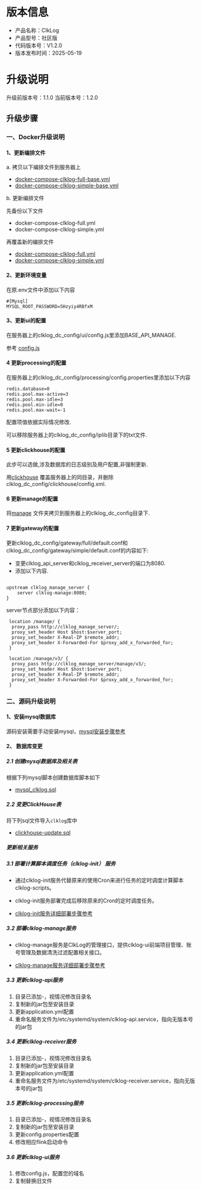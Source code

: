 # 版本信息

- 产品名称：ClkLog
- 产品型号：社区版
- 代码版本号：V1.2.0
- 版本发布时间：2025-05-19

# 升级说明

升级前版本号：1.1.0
当前版本号：1.2.0

## 升级步骤

### 一、Docker升级说明

#### 1、更新编排文件

a. 拷贝以下编排文件到服务器上

- [docker-compose-clklog-full-base.yml](../docker-compose/docker-compose-clklog-full-base.yml)
- [docker-compose-clklog-simple-base.yml](../docker-compose/docker-compose-clklog-simple-base.yml)

b. 更新编排文件

先备份以下文件

- docker-compose-clklog-full.yml
- docker-compose-clklog-simple.yml

再覆盖新的编排文件

- [docker-compose-clklog-full.yml](../docker-compose/docker-compose-clklog-full.yml)
- [docker-compose-clklog-simple.yml](../docker-compose/docker-compose-clklog-simple.yml)

#### 2、更新环境变量

在原.env文件中添加以下内容

```shell
#[Mysql]
MYSQL_ROOT_PASSWORD=5Hzyiy4RBfxM
```

#### 3、更新ui的配置

在服务器上的clklog_dc_config/ui/config.js里添加BASE_API_MANAGE.

参考 [config.js](../docker-compose/clklog_dc_config/ui/config.js)

#### 4 更新processing的配置

在服务器上的clklog_dc_config/processing/config.properties里添加以下内容

```shell
redis.database=0
redis.pool.max-active=3
redis.pool.max-idle=3
redis.pool.min-idle=0
redis.pool.max-wait=-1
```

配置项值依据实际情况修改.

可以移除服务器上的clklog_dc_config/iplib目录下的txt文件.

#### 5 更新clickhouse的配置

此步可以选做,涉及数据库的日志级别及用户配置,非强制更新.

用[clickhouse](../docker-compose/clklog_dc_config/clickhouse) 覆盖服务器上的同目录，并删除clklog_dc_config/clickhouse/config.xml.

#### 6 更新manage的配置

将[manage](../docker-compose/clklog_dc_config/manage) 文件夹拷贝到服务器上的clklog_dc_config目录下.

#### 7 更新gateway的配置

更新clklog_dc_config/gateway/full/default.conf和clklog_dc_config/gateway/simple/default.conf的内容如下:

- 变更clklog_api_server和clklog_receiver_server的端口为8080.
- 添加以下内容.

```

upstream clklog_manage_server {
    server clklog-manage:8080;
}
```

server节点部分添加以下内容：

```
 location /manage/ {
  proxy_pass http://clklog_manage_server/;
  proxy_set_header Host $host:$server_port;
  proxy_set_header X-Real-IP $remote_addr;
  proxy_set_header X-Forwarded-For $proxy_add_x_forwarded_for;
 }

 location /manage/v3/ {
  proxy_pass http://clklog_manage_server/manage/v3/;
  proxy_set_header Host $host:$server_port;
  proxy_set_header X-Real-IP $remote_addr;
  proxy_set_header X-Forwarded-For $proxy_add_x_forwarded_for;
 }

```

### 二、源码升级说明

#### 1、安装mysql数据库

源码安装需要手动安装mysql，[mysql安装步骤参考](../docs/preparation.md#mysql-安装参考)

#### 2、 数据库变更

##### 2.1 创建mysql数据库及相关表

根据下列mysql脚本创建数据库脚本如下

- [mysql_clklog.sql](../docker-compose/clklog_dc_config/init/mysql_clklog.sql)

##### 2.2 变更ClickHouse表

将下列sql文件导入`clklog`库中

- [clickhouse-update.sql](clickhouse-update.sql)

##### 更新相关服务

##### 3.1 部署计算脚本调度任务（clklog-init） 服务

- 通过clklog-init服务代替原来的使用Cron来进行任务的定时调度计算脚本clklog-scripts。

- clklog-init服务部署完成后移除原来的Cron的定时调度任务。

- [clklog-init服务详细部署步骤参考](../docs/deployment.md#3-部署初始化服务-clklog-init)

##### 3.2 部署clklog-manage服务

- clklog-manage服务是ClkLog的管理接口，提供clklog-ui前端项目管理、账号管理及数据清洗过滤配置相关接口。

- [clklog-manage服务详细部署步骤参考](../docs/deployment.md#4部署管理接口-clklog-manage)

##### 3.3 更新clklog-api服务

1) 目录已添加-，视情况修改目录名
2) 复制新的jar包至安装目录
3) 更新application.yml配置
4) 重命名服务文件为/etc/systemd/system/clklog-api.service，指向无版本号的jar包

##### 3.4 更新clklog-receiver服务

1) 目录已添加-，视情况修改目录名
2) 复制新的jar包至安装目录
3) 更新application.yml配置
4) 重命名服务文件为/etc/systemd/system/clklog-receiver.service，指向无版本号的jar包

##### 3.5 更新clklog-processing服务

1) 目录已添加-，视情况修改目录名
2) 复制新的jar包至安装目录
3) 更新config.properties配置
4) 修改相应flink启动命令

##### 3.6 更新clklog-ui服务

1) 修改config.js，配置您的域名
2) 复制替换旧文件
